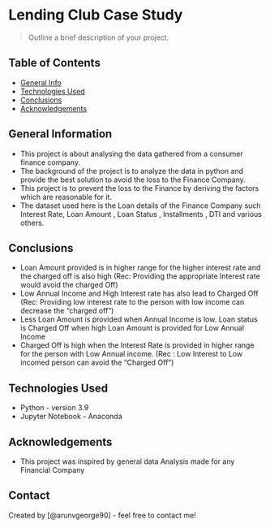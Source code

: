 # Lending Club Case Study
> Outline a brief description of your project.


## Table of Contents
* [General Info](#general-information)
* [Technologies Used](#technologies-used)
* [Conclusions](#conclusions)
* [Acknowledgements](#acknowledgements)

<!-- You can include any other section that is pertinent to your problem -->

## General Information
- This project is about analysing the data gathered from a consumer finance company.
- The background of the project is to analyze the data in python and provide the best solution to avoid the loss to the Finance Company.
- This project is to prevent the loss to the Finance by deriving the factors which are reasonable for it.
- The dataset used here is the Loan details of the Finance Company such Interest Rate, Loan Amount , Loan Status , Installments , DTI and various others.

<!-- You don't have to answer all the questions - just the ones relevant to your project. -->

## Conclusions
- Loan Amount provided is in higher range for the higher interest rate and the charged off is also high (Rec: Providing the appropriate Interest rate would avoid the charged Off)
- Low Annual Income and High Interest rate has also lead to Charged Off (Rec: Providing low interest rate to the person with low income can decrease the “charged off”)
- Less Loan Amount is provided when Annual Income is low. Loan status is Charged Off when high Loan Amount is provided for Low Annual Income
- Charged Off is high when the Interest Rate is provided in higher range for the person with Low Annual income. (Rec : Low Interest to Low incomed person can avoid the “Charged Off”)

<!-- You don't have to answer all the questions - just the ones relevant to your project. -->


## Technologies Used
- Python - version 3.9
- Jupyter Notebook - Anaconda

<!-- As the libraries versions keep on changing, it is recommended to mention the version of library used in this project -->

## Acknowledgements

- This project was inspired by general data Analysis made for any Financial Company


## Contact
Created by [@arunvgeorge90] - feel free to contact me!


<!-- Optional -->
<!-- ## License -->
<!-- This project is open source and available under the [... License](). -->

<!-- You don't have to include all sections - just the one's relevant to your project -->

